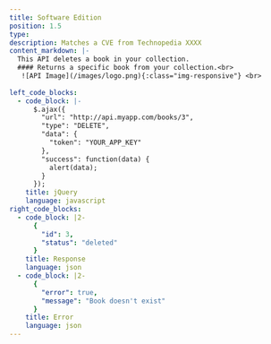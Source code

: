 ```yaml
---
title: Software Edition
position: 1.5
type: 
description: Matches a CVE from Technopedia XXXX
content_markdown: |-
  This API deletes a book in your collection.
  #### Returns a specific book from your collection.<br>
   ![API Image](/images/logo.png){:class="img-responsive"} <br>
  
left_code_blocks:
  - code_block: |-
      $.ajax({
        "url": "http://api.myapp.com/books/3",
        "type": "DELETE",
        "data": {
          "token": "YOUR_APP_KEY"
        },
        "success": function(data) {
          alert(data);
        }
      });
    title: jQuery
    language: javascript
right_code_blocks:
  - code_block: |2-
      {
        "id": 3,
        "status": "deleted"
      }
    title: Response
    language: json
  - code_block: |2-
      {
        "error": true,
        "message": "Book doesn't exist"
      }
    title: Error
    language: json
---
```


